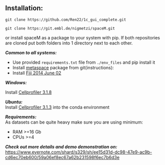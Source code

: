 ## Installation:

`git clone https://github.com/Ren22/1c_gui_complete.git`

`git clone https://git.embl.de/nigmetzi/spaceM.git`

or install spaceM as a package to your system with pip. If both repositories are cloned put both folders into 1 directory next to each other.

<strong><em>Common to all systems:</em></strong>

- Use provided `requirements.txt` file from `./env_files` and pip install it
- Install [metaspace](https://github.com/metaspace2020/metaspace/tree/master/metaspace/python-client) package from git(instructions):
- Install [Fiji 2014 June 02](https://imagej.net/Fiji/Downloads)
</ul>
<strong><em>Windows:</em></strong>

Install [Cellprofiler 3.1.8](https://cellprofiler.org/releases/)

<strong><em>Ubuntu:</em></strong>  
Install [Cellprofiler 3.1.3](https://github.com/CellProfiler/CellProfiler/wiki/Conda-Installation) into the conda environment 

<strong><em>Requirements:</em></strong>  
As datasets can be quite heavy make sure you are using minimum:
- RAM >=16 Gb
- CPUs >=4
    
<strong><em>Check out more details and demo demonstration on:</em></strong>  
https://www.evernote.com/shard/s329/sh/ee15d31d-dc98-47e9-ac9b-cd6ec70eb600/59a06ef8ec67a62b231598f6ec7b6d3e